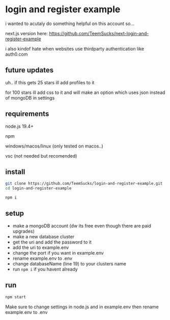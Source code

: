 # login and register example
i wanted to acutaly do something helpful on this account so...

next.js version here: https://github.com/TeemSucks/next-login-and-register-example

i also kindof hate when websites use thirdparty authentication like auth0.com
## future updates
uh.. if this gets 25 stars ill add profiles to it

for 100 stars ill add css to it and will make an option which uses json instead of mongoDB in settings
## requirements
node.js 19.4+

npm

windows/macos/linux (only tested on macos..)

vsc (not needed but recomended)
## install
```sh
git clone https://github.com/TeemSucks/login-and-register-example.git
cd login-and-register-example
```
```sh
npm i
```
## setup
- make a mongoDB account (dw its free even though there are paid upgrades)
- make a new database cluster
- get the uri and add the password to it
- add the uri to example.env
- change the port if you want in example.env
- rename example.env to .env
- change databaseName (line 19) to your clusters name
- run `npm i` if you havent already
## run
```sh
npm start
```
Make sure to change settings in node.js and in example.env then rename example.env to .env
